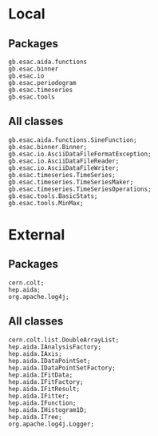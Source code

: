 # Local

## Packages
    gb.esac.aida.functions
    gb.esac.binner
    gb.esac.io
    gb.esac.periodogram
    gb.esac.timeseries
    gb.esac.tools

## All classes
    gb.esac.aida.functions.SineFunction;
    gb.esac.binner.Binner;
    gb.esac.io.AsciiDataFileFormatException;
    gb.esac.io.AsciiDataFileReader;
    gb.esac.io.AsciiDataFileWriter;
    gb.esac.timeseries.TimeSeries;
    gb.esac.timeseries.TimeSeriesMaker;
    gb.esac.timeseries.TimeSeriesOperations;
    gb.esac.tools.BasicStats;
    gb.esac.tools.MinMax;

# External

## Packages
    cern.colt;
    hep.aida;
    org.apache.log4j;

## All classes
    cern.colt.list.DoubleArrayList;
    hep.aida.IAnalysisFactory;
    hep.aida.IAxis;
    hep.aida.IDataPointSet;
    hep.aida.IDataPointSetFactory;
    hep.aida.IFitData;
    hep.aida.IFitFactory;
    hep.aida.IFitResult;
    hep.aida.IFitter;
    hep.aida.IFunction;
    hep.aida.IHistogram1D;
    hep.aida.ITree;
    org.apache.log4j.Logger;
